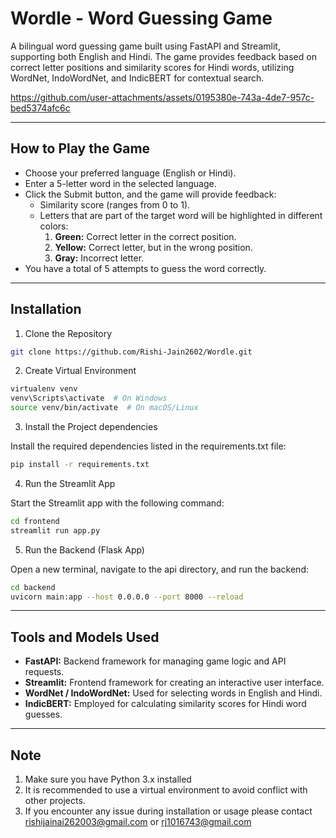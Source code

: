 # Wordle - Word Guessing Game
A bilingual word guessing game built using FastAPI and Streamlit, supporting both English and Hindi. The game provides feedback based on correct letter positions and similarity scores for Hindi words, utilizing WordNet, IndoWordNet, and IndicBERT for contextual search.



https://github.com/user-attachments/assets/0195380e-743a-4de7-957c-bed5374afc6c



****
## How to Play the Game
- Choose your preferred language (English or Hindi).
- Enter a 5-letter word in the selected language.
- Click the Submit button, and the game will provide feedback:
   - Similarity score (ranges from 0 to 1).
   - Letters that are part of the target word will be highlighted in different colors:
     1. **Green:** Correct letter in the correct position.
     2. **Yellow:** Correct letter, but in the wrong position.
     3. **Gray:** Incorrect letter.
- You have a total of 5 attempts to guess the word correctly.

****
## Installation

1. Clone the Repository
   
``` bash
git clone https://github.com/Rishi-Jain2602/Wordle.git
```

2. Create Virtual Environment

```bash
virtualenv venv
venv\Scripts\activate  # On Windows
source venv/bin/activate  # On macOS/Linux
```

3. Install the Project dependencies

Install the required dependencies listed in the requirements.txt file:

```bash
pip install -r requirements.txt
```

4. Run the Streamlit App

Start the Streamlit app with the following command:

```bash
cd frontend
streamlit run app.py
```

5. Run the Backend (Flask App)

Open a new terminal, navigate to the api directory, and run the backend:

```bash
cd backend
uvicorn main:app --host 0.0.0.0 --port 8000 --reload
```
****

## Tools and Models Used
- **FastAPI:** Backend framework for managing game logic and API requests.
- **Streamlit:** Frontend framework for creating an interactive user interface.
- **WordNet / IndoWordNet:** Used for selecting words in English and Hindi.
- **IndicBERT:** Employed for calculating similarity scores for Hindi word guesses.

*****
## Note
1. Make sure you have Python 3.x installed
2. It is recommended to use a virtual environment to avoid conflict with other projects.
3. If you encounter any issue during installation or usage please contact rishijainai262003@gmail.com or rj1016743@gmail.com
